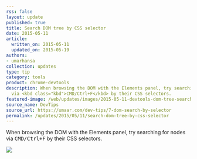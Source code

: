 ```yaml
---
rss: false
layout: update
published: true
title: Search DOM tree by CSS selector
date: 2015-05-11
article:
  written_on: 2015-05-11
  updated_on: 2015-05-19
authors:
- umarhansa
collection: updates
type: tip
category: tools
product: chrome-devtools
description: When browsing the DOM with the Elements panel, try searching for nodes
  via <kbd class="kbd">CMD/Ctrl+F</kbd> by their CSS selectors.
featured-image: /web/updates/images/2015-05-11-devtools-dom-tree-search-by-css-selector/dom-search-by-selector.gif
source_name: DevTips
source_url: https://umaar.com/dev-tips/7-dom-search-by-selector
permalink: /updates/2015/05/11/search-dom-tree-by-css-selector
---
```

When browsing the DOM with the Elements panel, try searching for nodes via <kbd class="kbd">CMD/Ctrl+F</kbd> by their CSS selectors.

<img class="block" src="/web/updates/images/2015-05-11-devtools-dom-tree-search-by-css-selector/dom-search-by-selector.gif">

